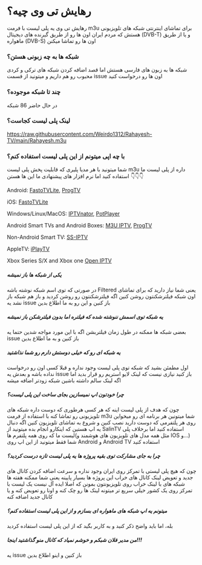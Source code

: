 # رهایش تی وی چیه؟
رهایش تی وی یه پلی لیست با فرمت m3u برای تماشای اینترنتی شبکه های تلویزیونی هستش که مردم ایران اون ها رو از طریق گیرنده های دیجیتال (DVB-T) و یا از طریق ماهواره (DVB-S) اون ها رو تماشا میکنن

### شبکه ها به چه زبونی هستن؟
شبکه ها به زبون های فارسی هستش اما قصد اضافه کردن شبکه های ترکی و کردی محبوب رو هم داریم و میتونید از قسمت issue اون ها رو درخواست کنید

### چند تا شبکه موجوده؟
در حال حاضر 86 شبکه

### لینک پلی لیست کجاست؟
https://raw.githubusercontent.com/Weirdo1312/Rahayesh-TV/main/Rahayesh.m3u

###  با چه اپی میتونم از این پلی لیست استفاده کنم؟
شما میتونید با هر مدیا پلیری که قابلیت پخش پلی لیست m3u داره از پلی لیست ما استفاده کنید اما نرم افزار های پیشنهادی ما این ها هستن 👇👇👇 




Android:
[FastoTVLite](https://play.google.com/store/apps/details?id=com.fastotv.lite),
[ProgTV](https://play.google.com/store/apps/details?id=com.progdvb.progtva)

iOS:
[FastoTVLite](https://apps.apple.com/us/app/fastotvlite/id1496936356)

Windows/Linux/MacOS:
[IPTVnator](https://github.com/4gray/iptvnator),
[PotPlayer](https://potplayer.daum.net)

Android Smart TVs and Android Boxes:
[M3U IPTV](https://play.google.com/store/apps/details?id=de.herber_edevelopment.m3uiptv),
[ProgTV](https://play.google.com/store/apps/details?id=com.progdvb.progtva)

Non-Android Smart TV:
[SS-IPTV](https://ss-iptv.com)

AppleTV:
[iPlayTV](https://apps.apple.com/us/app/iplaytv/id1072226801)

Xbox Series S/X and Xbox one
[Open IPTV](https://www.microsoft.com/en-us/p/open-iptv/9n9gc8l5mldm)


##### یکی از شبکه ها باز نمیشه
در صورتی که توی اسم شبکه نوشته باشه Filtered یعنی شما نیاز دارید که برای تماشای اون شبکه فیلترشکنتون روشن کنین اگه فیلترشکنتون رو روشن کردید و باز هم شبکه باز نشد یه issue باز کنین و این رو به ما اطلاع بدین

##### یه شبکه توی اسمش ننوشته شده که فیلتره اما بدون فیلترشکن باز نمیشه
بعضی شبکه ها ممکنه در طول زمان فیلتربشن اگه با این مورد مواجه شدین حتما یه issue باز کنین و به ما اطلاع بدین

##### یه شبکه ای رو که خیلی دوستش دارم رو شما نذاشتید
اول مطمئن بشید که شبکه توی پلی لیست وجود نداره و قبلا کسی اون رو درخواست نداده باشه و بعدش یه issue باز کنید
نیازی نیست که لینک لایو استریم رو قرار بدید اما اگه لینک سالم داشته باشین شبکه زودتر اضافه میشه

##### چرا خودتون اپ نمیسازین بجای ساخت این پلی لیست؟
چون که هدف از پلی لیست اینه که هر کسی هرطوری که دوست داره شبکه های تلویزیونی رو تماشا کنه با استفاده از فرمت m3u شما میتونین هر برنامه ای رو میخواین روی هر پلتفرمی که دوست دارید نصب کنین و شروع به تماشای تلویزیون کنین
اگه دنبال یه اپ هستین که اینکارو انجام بده میتونید از SalinTV استفاده کنید اما برخلاف پلی لیست ما که روی همه پلتفرم ها(مثل همه مدل های تلویزیون های هوشمند و IOS و...) شما فقط میتونید از این اپ روی Android و Android TV استفاده کنید

##### چرا به جای مشارکت توی بقیه پروژه ها یه پلی لیست تازه درست کردید؟
چون که هیچ پلی لیستی با تمرکز روی ایران وجود نداره و سرعت اضافه کردن کانال های جدید و تعویض لینک کانال های خراب این پروژه ها بسیار پایینه یعنی شما ممکنه هفته ها شبکه های با لینک خراب روی تلویزیونتون بمونن که اصلا ایده آل نیست
یک لیست با تمرکز روی یک کشور خیلی سریع تر میتونه لینک ها رو چک کنه و اونا رو تعویض کنه و یا کانال جدید اضافه کنه 

##### میتونم یه اپ شبکه های ماهواره ای بسازم و از این پلی لیست استفاده کنم؟
بله، اما باید واضح ذکر کنید و به کاربر بگید که از این پلی لیست استفاده کردید

##### من مدیر فلان شبکم و خوشم نمیاد که کانال منو گذاشتید اینجا!!!
یه issue باز کنین و اینو اطلاع بدین
